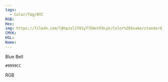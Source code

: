 ```yaml
---
tags:
  - Color/Tag/NTC
RGB:
Hex:
img: https://filedn.com/l0hpzxl1f01yT7GHxtF8cyk/Color%20Snake/standard_csv_to_svg/%23/9999CC.svg
CMYK:
HSL:
Name:
---
```

Blue Bell
```palette
#9999CC
```
RGB
